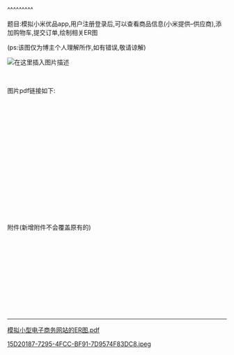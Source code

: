 
<BlogInfo title="模拟小型电子商务网站绘制ER图" author="白日梦想猿" pv=0 read_times=0 pre_cost_time=13 category="oracle" tag_list="['oracle', '数据库', 'ER图']" create_time="2021.09.03 10:41:42.443127" update_time="2022.09.05 22:29:47" />

^^^^^^^^^
<p>题目:模拟小米优品app,用户注册登录后,可以查看商品信息(小米提供&ndash;供应商),添加购物车,提交订单,绘制相关ER图</p>

<p>(ps:该图仅为博主个人理解所作,如有错误,敬请谅解)</p>

<p><img alt="在这里插入图片描述" src="https://img-blog.csdnimg.cn/84d9d0e22b1143c99a77683d3acb0ea0.png?x-oss-process=image/watermark,type_ZHJvaWRzYW5zZmFsbGJhY2s,shadow_50,text_Q1NETiBAbGl0dGxl5Lqu772e,size_20,color_FFFFFF,t_70,g_se,x_16#pic_center" /></p>

<p>&nbsp;</p>

<p>图片pdf链接如下:</p>

<p>&nbsp;</p>

<p>&nbsp;</p>

<p>&nbsp;</p>

<p>&nbsp;</p>

<p>&nbsp;</p>

<p>&nbsp;</p>

<p>&nbsp;</p>

<p>&nbsp;</p>

<p>&nbsp;</p>

<p>​附件​(新增附件不会覆盖原有的)</p>

<p>&nbsp;</p>

<p>&nbsp;</p>

<p>&nbsp;</p>

<p>&nbsp;</p>

<p>&nbsp;</p>

<p>&nbsp;</p>

<hr />
<p><a href="../media/file/2021/09/03/模拟小型电子商务网站的ER图.pdf" target="_blank">模拟小型电子商务网站的ER图.pdf</a></p>

<p><a href="../media/file/2021/09/08/15D20187-7295-4FCC-BF91-7D9574F83DC8.jpeg" target="_blank">15D20187-7295-4FCC-BF91-7D9574F83DC8.jpeg</a></p>

